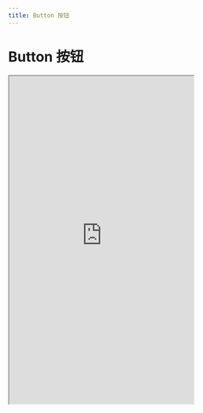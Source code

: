 ```yaml
---
title: Button 按钮
---
```


# Button 按钮

<iframe src="https://cfg-design.github.io/cfgd-uniapp3/#/pages/button/index" style="width: 375px; height: 667px" />

### 基本使用

```vue-html
<c-button text="按钮" />
<c-button><c-text color="primary" text="按钮" /><c-text color="error" text="按钮" /></button>
```

### 颜色
* [颜色的使用](/guide/colors.html)

```vue-html
<c-button color="primary" text="按钮" />
<c-button color="error" text="按钮" />
<c-button color="success" text="按钮" />
<c-button color="warning" text="按钮" />
<c-button color="info" text="按钮" />
<c-button color="#7546c9" text="按钮" />
```

### 渐变颜色

```vue-html
<c-button color="primary" color2="error" text="渐变按钮" />
```

### 大小
* [大小的使用](/guide/font-sizes.html)

```vue-html
<c-button size="s" text="S 按钮" />
<c-button size="m" text="M 按钮" />
<c-button size="l" text="L 按钮" />
<c-button size="100" text="100 按钮" />
```

### 圆角值
* [圆角值的使用](/guide/radiuses.html)

```vue-html
<c-button radius="s" text="按钮" />
<c-button radius="m" text="按钮" />
<c-button radius="l" text="按钮" />
<c-button radius="10" text="按钮" />
<c-button text="圆角按钮" round />
<c-button radius="xs s m l" text="各角不同的按钮" />
```

### API

### Button Props {#props}

| 名称             | 类型                    | 默认值             | 版本           | 说明           |
|:----------------|:------------------------|:------------------|:--------------|:--------------|
| c               | string                  | default           |               | 配置名。[使用说明](/guide/props.html#config)    |
| props           | ButtonProps             | undefined         |               | 全部 props 。 [使用说明](/guide/props.html) |
| c-class         | HTMLAttributes['class'] | undefined         |               | 自定义类名 |
| c-style         | HTMLAttributes['style'] | undefined         |               | 自定义样式 |
| text            | string                  | undefined         |               | 显示文字   |
| color           | string                  | undefined         |               | 按钮颜色。 [使用说明](/guide/colors.html)   |
| color2          | string                  | undefined         |               | 与 color 组成渐变背景。  |
| size            | string \| number        | m                 |               | 字体大小。 [使用说明](/guide/font-sizes.html)   |
| width           | string | number         | undefined         |               | 宽度  |
| height          | string | number         | undefined         |               | 高度  |
| text            | string                  | undefined         |               | 文字  |
| text-color      | string                  | undefined         |               | 文字的颜色  |
| text-props      | TextProps               | undefined         |               | [TextProps](/components/text.html#props)  |
| icon            | string                  | undefined         |               | 图标  |
| icon-props      | IconProps               | undefined         |               | [IconProps](/components/icon.html#props)  |
| radius          | string | number         | s                 |               | 圆角值。 [使用说明](/guide/radiuses.html)  |
| round           | boolean                 | undefined         |               | 是否显示为圆角。  |
| disabled        | boolean                 | undefined         |               | 是否禁用  |
| loading         | boolean                 | undefined         |               | 是否加载中  |
| spin-props      | SpinProps               | undefined         |               | 加载。[SpinProps](/components/spin.html#props)  |
| plain           | boolean                 | undefined         |               | 是否镂空  |

* 更多 Props 请查看 [uniapp button](https://uniapp.dcloud.net.cn/component/button.html#)

### Button Slots {#slots}

| 名称             | 参数      | 说明           |
|:----------------|:--------- |:--------------|
| default         | ()        | 按钮的内容     |
